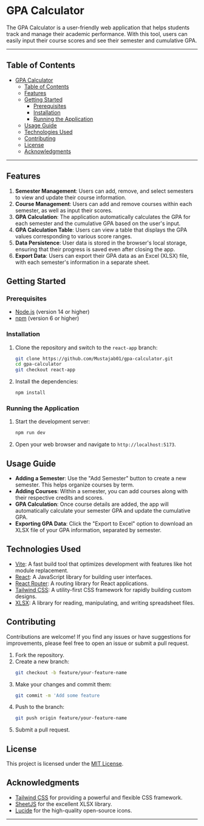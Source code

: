 # GPA Calculator

The GPA Calculator is a user-friendly web application that helps students track and manage their academic performance. With this tool, users can easily input their course scores and see their semester and cumulative GPA.

---

## Table of Contents

- [GPA Calculator](#gpa-calculator)
  - [Table of Contents](#table-of-contents)
  - [Features](#features)
  - [Getting Started](#getting-started)
    - [Prerequisites](#prerequisites)
    - [Installation](#installation)
    - [Running the Application](#running-the-application)
  - [Usage Guide](#usage-guide)
  - [Technologies Used](#technologies-used)
  - [Contributing](#contributing)
  - [License](#license)
  - [Acknowledgments](#acknowledgments)

---

## Features

1. **Semester Management**: Users can add, remove, and select semesters to view and update their course information.
2. **Course Management**: Users can add and remove courses within each semester, as well as input their scores.
3. **GPA Calculation**: The application automatically calculates the GPA for each semester and the cumulative GPA based on the user's input.
4. **GPA Calculation Table**: Users can view a table that displays the GPA values corresponding to various score ranges.
5. **Data Persistence**: User data is stored in the browser's local storage, ensuring that their progress is saved even after closing the app.
6. **Export Data**: Users can export their GPA data as an Excel (XLSX) file, with each semester's information in a separate sheet.

## Getting Started

### Prerequisites

- [Node.js](https://nodejs.org/) (version 14 or higher)
- [npm](https://www.npmjs.com/) (version 6 or higher)

### Installation

1. Clone the repository and switch to the `react-app` branch:

   ```bash
   git clone https://github.com/Mustajab01/gpa-calculator.git
   cd gpa-calculator
   git checkout react-app
   ```

2. Install the dependencies:

   ```bash
   npm install
   ```

### Running the Application

1. Start the development server:

   ```bash
   npm run dev
   ```

2. Open your web browser and navigate to `http://localhost:5173`.

## Usage Guide

- **Adding a Semester**: Use the "Add Semester" button to create a new semester. This helps organize courses by term.
- **Adding Courses**: Within a semester, you can add courses along with their respective credits and scores.
- **GPA Calculation**: Once course details are added, the app will automatically calculate your semester GPA and update the cumulative GPA.
- **Exporting GPA Data**: Click the "Export to Excel" option to download an XLSX file of your GPA information, separated by semester.

## Technologies Used

- [Vite](https://vite.dev/): A fast build tool that optimizes development with features like hot module replacement.
- [React](https://reactjs.org/): A JavaScript library for building user interfaces.
- [React Router](https://reactrouter.com/): A routing library for React applications.
- [Tailwind CSS](https://tailwindcss.com/): A utility-first CSS framework for rapidly building custom designs.
- [XLSX](https://github.com/SheetJS/sheetjs): A library for reading, manipulating, and writing spreadsheet files.

## Contributing

Contributions are welcome! If you find any issues or have suggestions for improvements, please feel free to open an issue or submit a pull request.

1. Fork the repository.
2. Create a new branch: 
    ```bash
    git checkout -b feature/your-feature-name
    ```
3. Make your changes and commit them: 
    ```bash
    git commit -m 'Add some feature
    ```
4. Push to the branch: 
    ```bash
    git push origin feature/your-feature-name
    ```
5. Submit a pull request.

## License

This project is licensed under the [MIT License](LICENSE).

## Acknowledgments

- [Tailwind CSS](https://tailwindcss.com/) for providing a powerful and flexible CSS framework.
- [SheetJS](https://github.com/SheetJS/sheetjs) for the excellent XLSX library.
- [Lucide](https://lucide.dev/) for the high-quality open-source icons.

---